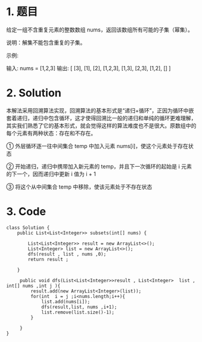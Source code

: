 # 1. 题目
给定一组不含重复元素的整数数组 nums，返回该数组所有可能的子集（幂集）。

说明：解集不能包含重复的子集。

示例:

输入: nums = [1,2,3]
输出:
[
  [3],
  [1],
  [2],
  [1,2,3],
  [1,3],
  [2,3],
  [1,2],
  []
]
# 2. Solution
本解法采用回溯算法实现，回溯算法的基本形式是“递归+循环”，正因为循环中嵌套着递归，递归中包含循环，这才使得回溯比一般的递归和单纯的循环更难理解，其实我们熟悉了它的基本形式，就会觉得这样的算法难度也不是很大。原数组中的每个元素有两种状态：存在和不存在。

① 外层循环逐一往中间集合 temp 中加入元素 nums[i]，使这个元素处于存在状态

② 开始递归，递归中携带加入新元素的 temp，并且下一次循环的起始是 i 元素的下一个，因而递归中更新 i 值为 i + 1

③ 将这个从中间集合 temp 中移除，使该元素处于不存在状态

# 3. Code
```
class Solution {
    public List<List<Integer>> subsets(int[] nums) {
        
        List<List<Integer>> result = new ArrayList<>();
        List<Integer> list = new ArrayList<>();
        dfs(result , list , nums ,0);
        return result ;
        
    }
    
     public void dfs(List<List<Integer>>result , List<Integer>  list ,  int[] nums ,int j ){
         result.add(new ArrayList<Integer>(list));
         for(int  i = j ;i<nums.length;i++){
             list.add(nums[i]);
             dfs(result,list, nums ,i+1);
             list.remove(list.size()-1);
         }
         
     }
}
```